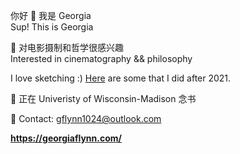 你好 👋 我是 Georgia  
Sup! This is Georgia  

👀 对电影摄制和哲学很感兴趣  
Interested in cinematography && philosophy 

I love sketching :) <a href="https://www.instagram.com/gflynn2049/">Here</a> are some that I did after 2021.

🏫 正在 Univeristy of Wisconsin-Madison 念书  

📧 Contact: gflynn1024@outlook.com  

**https://georgiaflynn.com/**

<!---
gflynn1024/gflynn1024 is a ✨ special ✨ repository because its `README.md` (this file) appears on your GitHub profile.
You can click the Preview link to take a look at your changes.
--->
